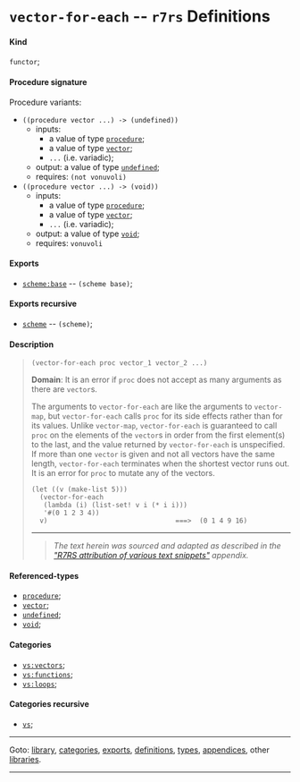 

<a id='definition__r7rs__vector-for-each'></a>

# `vector-for-each` -- `r7rs` Definitions


<a id='definition__r7rs__vector-for-each__kind'></a>

#### Kind

`functor`;


<a id='definition__r7rs__vector-for-each__procedure-signature'></a>

#### Procedure signature

Procedure variants:
 * `((procedure vector ...) -> (undefined))`
   * inputs:
     * a value of type [`procedure`](../../r7rs/types/procedure.md#type__r7rs__procedure);
     * a value of type [`vector`](../../r7rs/types/vector.md#type__r7rs__vector);
     * `...` (i.e. variadic);
   * output: a value of type [`undefined`](../../r7rs/types/undefined.md#type__r7rs__undefined);
   * requires: `(not vonuvoli)`
 * `((procedure vector ...) -> (void))`
   * inputs:
     * a value of type [`procedure`](../../r7rs/types/procedure.md#type__r7rs__procedure);
     * a value of type [`vector`](../../r7rs/types/vector.md#type__r7rs__vector);
     * `...` (i.e. variadic);
   * output: a value of type [`void`](../../r7rs/types/void.md#type__r7rs__void);
   * requires: `vonuvoli`


<a id='definition__r7rs__vector-for-each__exports'></a>

#### Exports

 * [`scheme:base`](../../r7rs/exports/scheme_3a_base.md#export__r7rs__scheme_3a_base) -- `(scheme base)`;


<a id='definition__r7rs__vector-for-each__exports-recursive'></a>

#### Exports recursive

 * [`scheme`](../../r7rs/exports/scheme.md#export__r7rs__scheme) -- `(scheme)`;


<a id='definition__r7rs__vector-for-each__description'></a>

#### Description

> ````
> (vector-for-each proc vector_1 vector_2 ...)
> ````
> 
> 
> **Domain**:  It is an error if `proc` does not
> accept as many arguments as there are `vector`s.
> 
> The arguments to `vector-for-each` are like the arguments to
> `vector-map`, but `vector-for-each` calls `proc` for its side
> effects rather than for its values.  Unlike `vector-map`,
> `vector-for-each` is guaranteed to call `proc` on the elements of
> the `vector`s in order from the first element(s) to the last, and
> the value returned by `vector-for-each` is unspecified.
> If more than one `vector` is given and not all vectors have the same length,
> `vector-for-each` terminates when the shortest vector runs out.
> It is an error for `proc` to mutate any of the vectors.
> 
> ````
> (let ((v (make-list 5)))
>   (vector-for-each
>    (lambda (i) (list-set! v i (* i i)))
>    '#(0 1 2 3 4))
>   v)                                ===>  (0 1 4 9 16)
> ````
> 
> 
> ----
> > *The text herein was sourced and adapted as described in the ["R7RS attribution of various text snippets"](../../r7rs/appendices/attribution.md#appendix__r7rs__attribution) appendix.*


<a id='definition__r7rs__vector-for-each__referenced-types'></a>

#### Referenced-types

 * [`procedure`](../../r7rs/types/procedure.md#type__r7rs__procedure);
 * [`vector`](../../r7rs/types/vector.md#type__r7rs__vector);
 * [`undefined`](../../r7rs/types/undefined.md#type__r7rs__undefined);
 * [`void`](../../r7rs/types/void.md#type__r7rs__void);


<a id='definition__r7rs__vector-for-each__categories'></a>

#### Categories

 * [`vs:vectors`](../../r7rs/categories/vs_3a_vectors.md#category__r7rs__vs_3a_vectors);
 * [`vs:functions`](../../r7rs/categories/vs_3a_functions.md#category__r7rs__vs_3a_functions);
 * [`vs:loops`](../../r7rs/categories/vs_3a_loops.md#category__r7rs__vs_3a_loops);


<a id='definition__r7rs__vector-for-each__categories-recursive'></a>

#### Categories recursive

 * [`vs`](../../r7rs/categories/vs.md#category__r7rs__vs);

----

Goto: [library](../../r7rs/_index.md#library__r7rs), [categories](../../r7rs/categories/_index.md#toc__r7rs__categories), [exports](../../r7rs/exports/_index.md#toc__r7rs__exports), [definitions](../../r7rs/definitions/_index.md#toc__r7rs__definitions), [types](../../r7rs/types/_index.md#toc__r7rs__types), [appendices](../../r7rs/appendices/_index.md#toc__r7rs__appendices), other [libraries](../../_libraries.md#toc__libraries).

----

